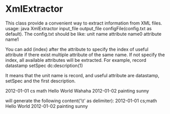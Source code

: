 XmlExtractor
============
This class provide a convenient way to extract information from XML files.  
usage: java XmlExtractor input_file output_file configFile(config.txt as default).
The config.txt should be like:
	unit name
	attribute name0
	attribute name1
 
You can add (index) after the attribute to specify the index of useful attribute if there exist multiple
attribute of the same name. If not specify the index, all available attributes will be extracted. For example,
	record
	datastamp
	setSpec
	dc:description(1)

It means that the unit name is record, and useful attribute are datastamp, setSpec and the first description.

<root>
	<record>
		<datastamp>2012-01-01</datastamp>
		<setSpec>cs</setSpec>
		<setSpec>math</setSpec>
 		<metadata>
			<dc:description>Hello World</dc:description>
 			<dc:description>Wahaha</dc:description>
 		</metadata>
 	</record>
	<record>
 		<datastamp>2012-01-02</datastamp>
 		<setSpec>painting</setSpec>
 		<metadata>
			<dc:description>sunny</dc:description>
		</metadata>
 	<record>
</root>
  
 will generate the following content('\t' as delimiter):
 	2012-01-01	cs;math		Hello World
 	2012-01-02	painting	sunny		

